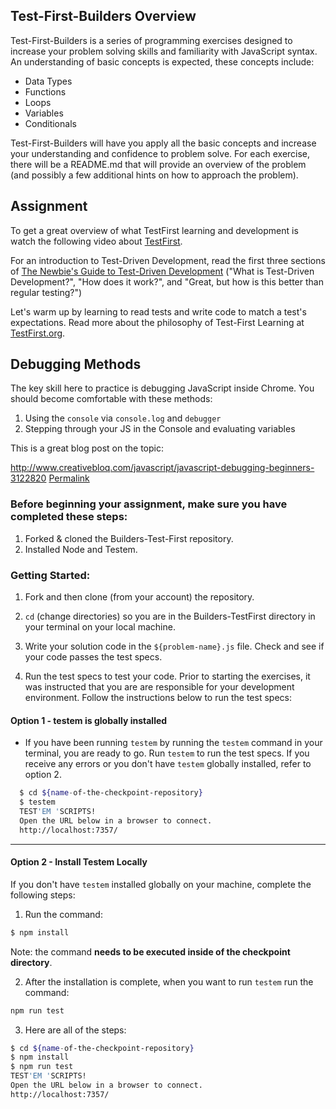 ## Test-First-Builders Overview

Test-First-Builders is a series of programming exercises designed to increase your problem solving skills and familiarity with JavaScript syntax. An understanding of basic concepts is expected, these concepts include:

- Data Types
- Functions
- Loops
- Variables
- Conditionals

Test-First-Builders will have you apply all the basic concepts and increase your understanding and confidence to problem solve. For each exercise, there will be a README.md that will provide an overview of the problem (and possibly a few additional hints on how to approach the problem).

## Assignment

To get a great overview of what TestFirst learning and development is watch the following video about [TestFirst](https://www.youtube.com/watch?v=8MRDJPHMpaQ).

For an introduction to Test-Driven Development, read the first three sections of [The Newbie's Guide to Test-Driven Development](http://code.tutsplus.com/tutorials/the-newbies-guide-to-test-driven-development--net-13835) ("What is Test-Driven Development?", "How does it work?", and "Great, but how is this better than regular testing?")

Let's warm up by learning to read tests and write code to match a test's expectations. Read more about the philosophy of Test-First Learning at [TestFirst.org](http://testfirst.org/about#whytestfirstteaching).

## Debugging Methods

The key skill here to practice is debugging JavaScript inside Chrome. You should become comfortable with these methods:

1.  Using the `console` via `console.log` and `debugger`
2.  Stepping through your JS in the Console and evaluating variables

This is a great blog post on the topic:

http://www.creativebloq.com/javascript/javascript-debugging-beginners-3122820
[Permalink](https://www.evernote.com/shard/s3/sh/3923d313-0199-4272-b589-8a8d397a94c5/b726f74c27265fc96bb8b185e13f9208)

### Before beginning your assignment, make sure you have completed these steps:

1. Forked & cloned the Builders-Test-First repository.
2. Installed Node and Testem.

### Getting Started:

1. Fork and then clone (from your account) the repository.

2. `cd` (change directories) so you are in the Builders-TestFirst directory in your terminal on your local machine.

3. Write your solution code in the `${problem-name}.js` file. Check and see if your code passes the test specs.

4. Run the test specs to test your code. Prior to starting the exercises, it was instructed that you are are responsible for your development environment. Follow the instructions below to run the test specs:

#### Option 1 - testem is globally installed

- If you have been running `testem` by running the `testem` command in your terminal, you are ready to go. Run `testem` to run the test specs. If you receive any errors or you don't have `testem` globally installed, refer to option 2.

```sh
  $ cd ${name-of-the-checkpoint-repository}
  $ testem
  TEST'EM 'SCRIPTS!
  Open the URL below in a browser to connect.
  http://localhost:7357/
```

<hr>

#### Option 2 - Install Testem Locally

If you don't have `testem` installed globally on your machine, complete the following steps:

1. Run the command:

```sh
$ npm install
```

Note: the command **needs to be executed inside of the checkpoint directory**.

2. After the installation is complete, when you want to run `testem` run the command:

```sh
npm run test
```

3. Here are all of the steps:

```sh
$ cd ${name-of-the-checkpoint-repository}
$ npm install
$ npm run test
TEST'EM 'SCRIPTS!
Open the URL below in a browser to connect.
http://localhost:7357/
```
